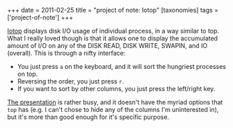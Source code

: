 +++
date = 2011-02-25
title = "project of note: Iotop"
[taxonomies]
tags = ['project-of-note']
+++

[Iotop] displays disk I/O usage of individual process, in a way similar
to top. What I really loved though is that it allows one to display the
accumulated amount of I/O on any of the DISK READ, DISK WRITE, SWAPIN,
and IO (overall). This is through a nifty interface:

-   You just press `a` on the keyboard, and it will sort the hungriest
    processes on top.
-   Reversing the order, you just press `r`.
-   If you want to sort by other columns, you just press the left/right
    key.

[The presentation] is rather busy, and it doesn't have the myriad
options that `top` has (e.g. I can't chose to hide any of the columns
I'm uninterested in), but it's more than good enough for it's
specific purpose.

  [Iotop]: http://guichaz.free.fr/iotop/
  [The presentation]: http://guichaz.free.fr/iotop/iotop_big.png
